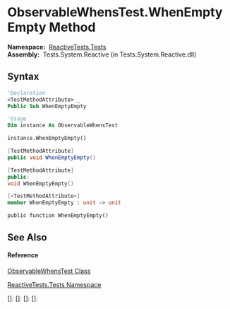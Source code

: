# ObservableWhensTest.WhenEmptyEmpty Method

**Namespace:**  [ReactiveTests.Tests](ReactiveTests.Tests\ReactiveTests.Tests.md)  
**Assembly:**  Tests.System.Reactive (in Tests.System.Reactive.dll)

## Syntax

```vb
'Declaration
<TestMethodAttribute> _
Public Sub WhenEmptyEmpty
```

```vb
'Usage
Dim instance As ObservableWhensTest

instance.WhenEmptyEmpty()
```

```csharp
[TestMethodAttribute]
public void WhenEmptyEmpty()
```

```c++
[TestMethodAttribute]
public:
void WhenEmptyEmpty()
```

```fsharp
[<TestMethodAttribute>]
member WhenEmptyEmpty : unit -> unit 
```

```jscript
public function WhenEmptyEmpty()
```

## See Also

#### Reference

[ObservableWhensTest Class](ObservableWhensTest\ObservableWhensTest.md)

[ReactiveTests.Tests Namespace](ReactiveTests.Tests\ReactiveTests.Tests.md)

[]: 
[]: 
[]: 
[]: 